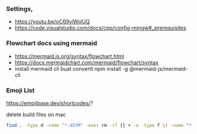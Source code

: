 ### Settings,

- https://youtu.be/oC69vlWofJQ
- https://code.visualstudio.com/docs/cpp/config-mingw#_prerequisites

### Flowchart docs using mermaid

- https://mermaid.js.org/syntax/flowchart.html
- https://docs.mermaidchart.com/mermaid/flowchart/syntax
- install mermaid cli buat convertt npm install -g @mermaid-js/mermaid-cli

### Emoji List

https://emojibase.dev/shortcodes/?

delete build files on mac

```bash
find . -type d -name "*.dSYM" -exec rm -rf {} + -o -type f \( -name "*.o" -o -name "*.out" -o -name "*.exe" \) -delete
```
